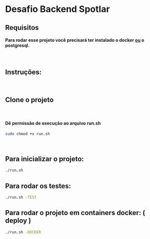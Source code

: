 <h1>Desafio Backend Spotlar</h1>

<h2>Requisitos</h2>

<h4>Para rodar esse projeto você precisará ter instalado o docker <strong><u>ou</u></strong>  o postgresql.</h4>

<br />
<h2>Instruções:</h2>
<br />

<h2>Clone o projeto</h2>
<br />
<h4>Dê permissão de execução ao arquivo run.sh</h4>

```bash
sudo chmod +x run.sh 
```

<br />
<h2>Para inicializar o projeto:</h2>

```bash
./run.sh
```

<h2>Para rodar os testes:</h2>

```bash
./run.sh -TEST
```

<h2>Para rodar o projeto em containers docker: ( deploy )</h2>

```bash
./run.sh -DOCKER
```





